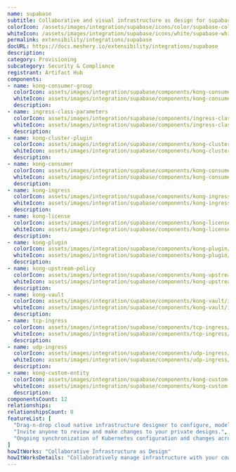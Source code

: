 ```yaml
---
name: supabase
subtitle: Collaborative and visual infrastructure as design for supabase
colorIcon: /assets/images/integration/supabase/icons/color/supabase-color.svg
whiteIcon: /assets/images/integration/supabase/icons/white/supabase-white.svg
permalink: extensibility/integrations/supabase
docURL: https://docs.meshery.io/extensibility/integrations/supabase
description: 
category: Provisioning
subcategory: Security & Compliance
registrant: Artifact Hub
components: 
- name: kong-consumer-group
  colorIcon: assets/images/integration/supabase/components/kong-consumer-group/icons/color/kong-consumer-group-color.svg
  whiteIcon: assets/images/integration/supabase/components/kong-consumer-group/icons/white/kong-consumer-group-white.svg
  description: 
- name: ingress-class-parameters
  colorIcon: assets/images/integration/supabase/components/ingress-class-parameters/icons/color/ingress-class-parameters-color.svg
  whiteIcon: assets/images/integration/supabase/components/ingress-class-parameters/icons/white/ingress-class-parameters-white.svg
  description: 
- name: kong-cluster-plugin
  colorIcon: assets/images/integration/supabase/components/kong-cluster-plugin/icons/color/kong-cluster-plugin-color.svg
  whiteIcon: assets/images/integration/supabase/components/kong-cluster-plugin/icons/white/kong-cluster-plugin-white.svg
  description: 
- name: kong-consumer
  colorIcon: assets/images/integration/supabase/components/kong-consumer/icons/color/kong-consumer-color.svg
  whiteIcon: assets/images/integration/supabase/components/kong-consumer/icons/white/kong-consumer-white.svg
  description: 
- name: kong-ingress
  colorIcon: assets/images/integration/supabase/components/kong-ingress/icons/color/kong-ingress-color.svg
  whiteIcon: assets/images/integration/supabase/components/kong-ingress/icons/white/kong-ingress-white.svg
  description: 
- name: kong-license
  colorIcon: assets/images/integration/supabase/components/kong-license/icons/color/kong-license-color.svg
  whiteIcon: assets/images/integration/supabase/components/kong-license/icons/white/kong-license-white.svg
  description: 
- name: kong-plugin
  colorIcon: assets/images/integration/supabase/components/kong-plugin/icons/color/kong-plugin-color.svg
  whiteIcon: assets/images/integration/supabase/components/kong-plugin/icons/white/kong-plugin-white.svg
  description: 
- name: kong-upstream-policy
  colorIcon: assets/images/integration/supabase/components/kong-upstream-policy/icons/color/kong-upstream-policy-color.svg
  whiteIcon: assets/images/integration/supabase/components/kong-upstream-policy/icons/white/kong-upstream-policy-white.svg
  description: 
- name: kong-vault
  colorIcon: assets/images/integration/supabase/components/kong-vault/icons/color/kong-vault-color.svg
  whiteIcon: assets/images/integration/supabase/components/kong-vault/icons/white/kong-vault-white.svg
  description: 
- name: tcp-ingress
  colorIcon: assets/images/integration/supabase/components/tcp-ingress/icons/color/tcp-ingress-color.svg
  whiteIcon: assets/images/integration/supabase/components/tcp-ingress/icons/white/tcp-ingress-white.svg
  description: 
- name: udp-ingress
  colorIcon: assets/images/integration/supabase/components/udp-ingress/icons/color/udp-ingress-color.svg
  whiteIcon: assets/images/integration/supabase/components/udp-ingress/icons/white/udp-ingress-white.svg
  description: 
- name: kong-custom-entity
  colorIcon: assets/images/integration/supabase/components/kong-custom-entity/icons/color/kong-custom-entity-color.svg
  whiteIcon: assets/images/integration/supabase/components/kong-custom-entity/icons/white/kong-custom-entity-white.svg
  description: 
componentsCount: 12
relationships: 
relationshipsCount: 0
featureList: [
  "Drag-n-drop cloud native infrastructure designer to configure, model, and deploy your workloads.",
  "Invite anyone to review and make changes to your private designs.",
  "Ongoing synchronization of Kubernetes configuration and changes across any number of clusters."
]
howItWorks: "Collaborative Infrastructure as Design"
howItWorksDetails: "Collaboratively manage infrastructure with your coworkers synchronously sharing the same designs."
---
```

